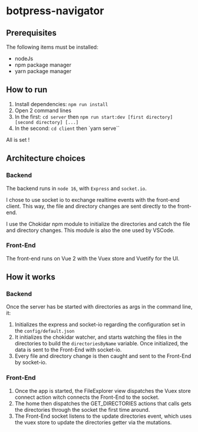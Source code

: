 # botpress-navigator

## Prerequisites

The following items must be installed:

- nodeJs
- npm package manager
- yarn package manager

## How to run

1. Install dependencies: `npm run install`
2. Open 2 command lines
3. In the first: `cd server` then `npm run start:dev [first directory] [second directory] [...]`
4. In the second: `cd client` then `yarn serve``

All is set !

## Architecture choices

### Backend

The backend runs in `node 16`, with `Express` and `socket.io`.

I chose to use socket io to exchange realtime events with the front-end client. This way, the file and directory changes are sent directly to the front-end.

I use the Chokidar npm module to initialize the directories and catch the file and directory changes. This module is also the one used by VSCode.

### Front-End

The front-end runs on Vue 2 with the Vuex store and Vuetify for the UI.

## How it works

### Backend

Once the server has be started with directories as args in the command line, it:

1. Initializes the express and socket-io regarding the configuration set in the `config/default.json`
2. It initializes the chokidar watcher, and starts watching the files in the directories to build the `directoriesByName` variable. Once initialized, the data is sent to the Front-End with socket-io.
3. Every file and directory change is then caught and sent to the Front-End by socket-io.

### Front-End

1. Once the app is started, the FileExplorer view dispatches the Vuex store connect action witch connects the Front-End to the socket.
2. The home then dispatches the GET_DIRECTORIES actions that calls gets the directories through the socket the first time around.
3. The Front-End socket listens to the update directories event, which uses the vuex store to update the directories getter via the mutations.
